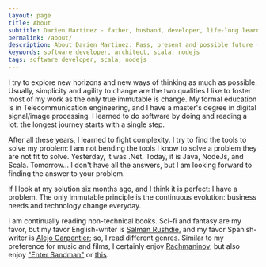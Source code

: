 ```yaml
---
layout: page
title: About
subtitle: Darien Martinez - father, husband, developer, life-long learner.
permalink: /about/
description: About Darien Martinez. Pass, present and possible future (in just a few words).
keywords: software developer, architect, scala, nodejs
tags: software developer, scala, nodejs
---
```


I try to explore new horizons and new ways of thinking as much as possible. Usually, simplicity and agility to change are the two qualities I like to foster most of my work as the only true immutable is change. My formal education is in Telecommunication engineering, and I have a master's degree in digital signal/image processing. I learned to do software by doing and reading a lot: the longest journey starts with a single step.

After all these years, I learned to fight complexity. I try to find the tools to solve my problem: I am not bending the tools I know to solve a problem they are not fit to solve. Yesterday, it was .Net. Today, it is Java, NodeJs, and Scala. Tomorrow... I don't have all the answers, but I am looking forward to finding the answer to your problem. 

If I look at my solution six months ago, and I think it is perfect: I have a problem. The only immutable principle is the continuous evolution: business needs and technology change everyday.

I am continually reading non-technical books. Sci-fi and fantasy are my favor, but my favor English-writer is [Salman Rushdie](https://en.wikipedia.org/wiki/Salman_Rushdie), and my favor Spanish-writer is [Alejo Carpentier](https://en.wikipedia.org/wiki/Alejo_Carpentier); so, I read different genres. Similar to my preference for music and films, I certainly enjoy [Rachmaninov](https://en.wikipedia.org/wiki/Sergei_Rachmaninoff), but also enjoy ["Enter Sandman"](https://www.youtube.com/watch?v=CD-E-LDc384) or [this](https://www.youtube.com/watch?v=VMp55KH_3wo).
